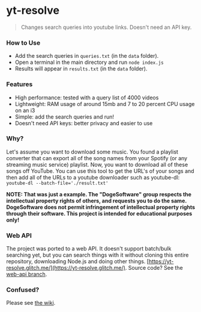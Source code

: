 # yt-resolve
> Changes search queries into youtube links. Doesn't need an API key.

### How to Use
- Add the search queries in `queries.txt` (in the `data` folder).
- Open a terminal in the main directory and run `node index.js`
- Results will appear in `results.txt` (in the `data` folder).

### Features
- High performance: tested with a query list of 4000 videos
- Lightweight: RAM usage of around 15mb and 7 to 20 percent CPU usage on an i3
- Simple: add the search queries and run!
- Doesn't need API keys: better privacy and easier to use

### Why?
Let's assume you want to download some music. You found a playlist converter that can export all of the song names from your Spotify (or any streaming music service) playlist. Now, you want to download all of these songs off YouTube. You can use this tool to get the URL's of your songs and then add all of the URLs to a youtube downloader such as youtube-dl: `youtube-dl --batch-file='./result.txt'`

**NOTE: That was just a example. The "DogeSoftware" group respects the intellectual property rights of others, and requests you to do the same. DogeSoftware does not permit infringement of intellectual property rights through their software. This project is intended for educational purposes only!**

### Web API
The project was ported to a web API. It doesn't support batch/bulk searching yet, but you can search things with it without cloning this entire repository, downloading Node.js and doing other things. [https://yt-resolve.glitch.me/](https://yt-resolve.glitch.me/). Source code? See the [web-api branch](https://github.com/DogeSoftware/yt-resolve/tree/web-api).

### Confused?
Please see [the wiki](https://github.com/DogeSoftware/yt-resolve/wiki).
